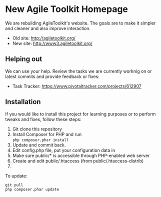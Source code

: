 New Agile Toolkit Homepage
=====
We are rebuilding AgileToolkit's website. The goals are to make it simpler and cleaner and also improve interaction. 

 * Old site: http://agiletoolkit.org/
 * New site: http://www3.agiletoolkit.org/

Helping out
----
We can use your help. Review the tasks we are currently worknig on or latest commits and provide feedback or fixes:
 * Task Tracker: https://www.pivotaltracker.com/projects/612907

Installation
----
If you would like to install this project for learning purposes or to perform tweaks and fixes, follow these steps:

1. Git clone this repository
2. Install Composer for PHP and run  
   `php composer.phar install`
3. Update and commit back. 
4. Edit config.php file, put your configuration data in
5. Make sure public/* is accessible through PHP-enabled web server
6. Create and edit public/.htaccess (from public/.htaccess-distrib)
7. 

To update:

```
git pull
php composer.phar update
```

